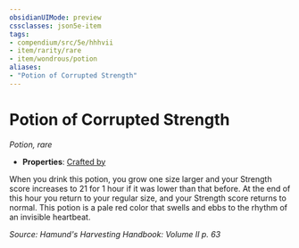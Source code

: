 ```yaml
---
obsidianUIMode: preview
cssclasses: json5e-item
tags:
- compendium/src/5e/hhhvii
- item/rarity/rare
- item/wondrous/potion
aliases: 
- "Potion of Corrupted Strength"
---
```

# Potion of Corrupted Strength
*Potion, rare*  

- **Properties**: [Crafted by](/compendium/rules/item-properties.md#Crafted%20by)

When you drink this potion, you grow one size larger and your Strength score increases to 21 for 1 hour if it was lower than that before. At the end of this hour you return to your regular size, and your Strength score returns to normal. This potion is a pale red color that swells and ebbs to the rhythm of an invisible heartbeat.

*Source: Hamund's Harvesting Handbook: Volume II p. 63*